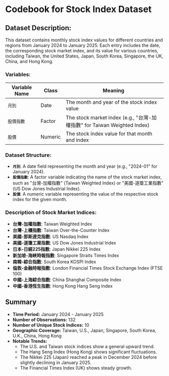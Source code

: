 # Codebook for Stock Index Dataset

## Dataset Description:
This dataset contains monthly stock index values for different countries and regions from January 2024 to January 2025. Each entry includes the date, the corresponding stock market index, and its value for various countries, including Taiwan, the United States, Japan, South Korea, Singapore, the UK, China, and Hong Kong.

### Variables:

| Variable Name      | Class   | Meaning                                         |
|--------------------|---------|-------------------------------------------------|
| `月別`              | Date    | The month and year of the stock index value     |
| `股價指數`          | Factor  | The stock market index (e.g., "台灣-加權指數" for Taiwan Weighted Index) |
| `股價`              | Numeric | The stock index value for that month and index  |

### Dataset Structure:
- **`月別`**: A date field representing the month and year (e.g., "2024-01" for January 2024).
- **`股價指數`**: A factor variable indicating the name of the stock market index, such as "台灣-加權指數" (Taiwan Weighted Index) or "美國-道瓊工業指數" (US Dow Jones Industrial Index).
- **`股價`**: A numeric variable representing the value of the respective stock index for the given month.

### Description of Stock Market Indices:
- **台灣-加權指數**: Taiwan Weighted Index
- **台灣-上櫃指數**: Taiwan Over-the-Counter Index
- **美國-那斯達克指數**: US Nasdaq Index
- **美國-道瓊工業指數**: US Dow Jones Industrial Index
- **日本-日經225指數**: Japan Nikkei 225 Index
- **新加坡-海峽時報指數**: Singapore Straits Times Index
- **南韓-綜合指數**: South Korea KOSPI Index
- **倫敦-金融時報指數**: London Financial Times Stock Exchange Index (FTSE 100)
- **中國-上海綜合指數**: China Shanghai Composite Index
- **中國-香港恆生指數**: Hong Kong Hang Seng Index

## Summary
- **Time Period:** January 2024 - January 2025
- **Number of Observations:** 132
- **Number of Unique Stock Indices:** 10
- **Geographic Coverage:** Taiwan, U.S., Japan, Singapore, South Korea, U.K., China, Hong Kong
- **Notable Trends:**
  - The U.S. and Taiwan stock indices show a general upward trend.
  - The Hang Seng Index (Hong Kong) shows significant fluctuations.
  - The Nikkei 225 (Japan) reached a peak in December 2024 before slightly declining in January 2025.
  - The Financial Times Index (UK) shows steady growth.

